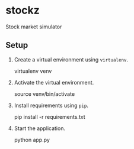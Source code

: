 # stockz #
Stock market simulator

## Setup ##
1. Create a virtual environment using `virtualenv`.


	virtualenv venv


2. Activate the virtual environment.


	source venv/bin/activate


3. Install requirements using `pip`.


	pip install -r requirements.txt


4. Start the application.


	python app.py

